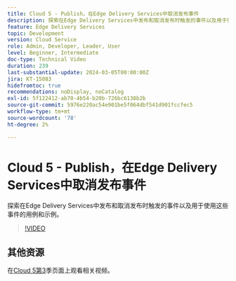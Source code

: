 ```yaml
---
title: Cloud 5 - Publish，在Edge Delivery Services中取消发布事件
description: 探索在Edge Delivery Services中发布和取消发布时触发的事件以及用于使用这些事件的用例和示例。
feature: Edge Delivery Services
topic: Development
version: Cloud Service
role: Admin, Developer, Leader, User
level: Beginner, Intermediate
doc-type: Technical Video
duration: 239
last-substantial-update: 2024-03-05T00:00:00Z
jira: KT-15083
hidefromtoc: true
recommendations: noDisplay, noCatalog
exl-id: 5f122412-ab70-4b54-b20b-726bc6138b2b
source-git-commit: 5976e220ac54e901be5f064dbf541d901fccfec5
workflow-type: tm+mt
source-wordcount: '78'
ht-degree: 2%

---
```


# Cloud 5 - Publish，在Edge Delivery Services中取消发布事件

探索在Edge Delivery Services中发布和取消发布时触发的事件以及用于使用这些事件的用例和示例。

>[!VIDEO](https://video.tv.adobe.com/v/3427681?learn=on)

## 其他资源

在[Cloud 5第3](../cloud5-season-3.md)季页面上观看相关视频。
